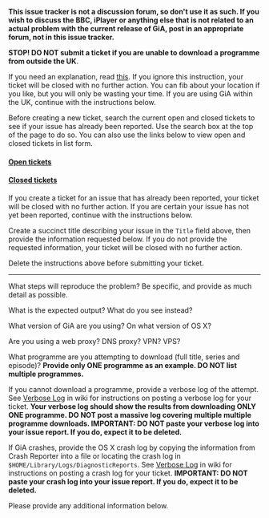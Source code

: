 **This issue tracker is not a discussion forum, so don't use it as such.  If you wish to discuss the BBC, iPlayer or anything else that is not related to an actual problem with the current release of GiA, post in an appropriate forum, not in this issue tracker.**

**STOP! DO NOT submit a ticket if you are unable to download a programme from outside the UK**. 

If you need an explanation, read [this](https://github.com/GetiPlayerAutomator/get-iplayer-automator/wiki/No-Support-for-GiA-Outside-the-UK). If you ignore this instruction, your ticket will be closed with no further action. You can fib about your location if you like, but you will only be wasting your time. If you are using GiA within the UK, continue with the instructions below.

Before creating a new ticket, search the current open and closed tickets to see if your issue has already been reported. Use the search box at the top of the page to do so. You can also use the links below to view open and closed tickets in list form. 

#### [Open tickets](https://github.com/GetiPlayerAutomator/get-iplayer-automator/issues)

#### [Closed tickets](https://github.com/GetiPlayerAutomator/get-iplayer-automator/issues?q=is%3Aissue+is%3Aclosed)

If you create a ticket for an issue that has already been reported, your ticket will be closed with no further action. If you are certain your issue has not yet been reported, continue with the instructions below.

Create a succinct title describing your issue in the `Title` field above, then provide the information requested below. If you do not provide the requested information, your ticket will be closed with no further action.

Delete the instructions above before submitting your ticket.

---

What steps will reproduce the problem? Be specific, and provide as much detail as possible.

What is the expected output? What do you see instead?

What version of GiA are you using? On what version of OS X?

Are you using a web proxy? DNS proxy? VPN? VPS?

What programme are you attempting to download (full title, series and episode)? **Provide only ONE programme as an example. DO NOT list multiple programmes.**

If you cannot download a programme, provide a verbose log of the attempt. See [Verbose Log](https://github.com/GetiPlayerAutomator/get-iplayer-automator/wiki/Verbose-Log) in wiki for instructions on posting a verbose log for your ticket. **Your verbose log should show the results from downloading ONLY ONE programme. DO NOT post a massive log covering multiple multiple programme downloads. IMPORTANT: DO NOT paste your verbose log into your issue report. If you do, expect it to be deleted.**

If GiA crashes, provide the OS X crash log by copying the information from Crash Reporter into a file or locating the crash log in `$HOME/Library/Logs/DiagnosticReports`. See [Verbose Log](https://github.com/GetiPlayerAutomator/get-iplayer-automator/wiki/Verbose-Log) in wiki for instructions on posting a crash log for your ticket. **IMPORTANT: DO NOT paste your crash log into your issue report. If you do, expect it to be deleted.**

Please provide any additional information below.

